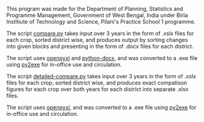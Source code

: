 This program was made for the Department of Planning, Statistics and Programme Management, Government of West Bengal, India under Birla Institiute of Technology and Science, Pilani's Practice School 1 programme.

The script [compare.py](compare.py) takes input over 3 years in the form of .xslx files for each crop, sorted district wise, and produces output by sorting changes into given blocks and presenting in the form of .docx files for each district.

The script uses [openpyxl](https://openpyxl.readthedocs.io/) and [python-docx](https://python-docx.readthedocs.io/en/latest/), and was converted to a .exe file using [py2exe](http://www.py2exe.org) for in-office use and circulation.

The script [detailed-compare.py](detailed-compare.py) takes input over 3 years in the form of .xslx files for each crop, sorted district wise, and produces exact compatison figures for each crop over both years for each district into separate .xlsx files.

The script uses [openpyxl](https://openpyxl.readthedocs.io/), and was converted to a .exe file using [py2exe](http://www.py2exe.org) for in-office use and circulation.